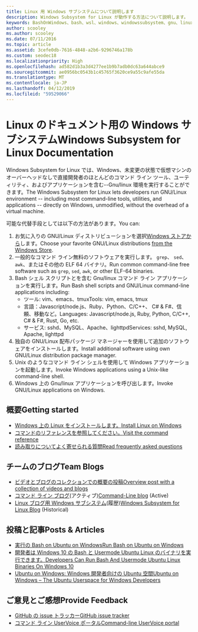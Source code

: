 ```yaml
---
title: Linux 用 Windows サブシステムについて説明します
description: Windows Subsystem for Linux が動作する方法について説明します。
keywords: BashOnWindows、bash、wsl、windows、windowssubsystem、gnu、linux
author: scooley
ms.author: scooley
ms.date: 07/11/2016
ms.topic: article
ms.assetid: 3cefe0db-7616-4848-a2b6-9296746a178b
ms.custom: seodec18
ms.localizationpriority: High
ms.openlocfilehash: ad582d1b3a3d4277ee1b9b7adb0dc63a644abce9
ms.sourcegitcommit: ae0956bc0543b1c45765f3620ce9a55c9afe55da
ms.translationtype: MT
ms.contentlocale: ja-JP
ms.lasthandoff: 04/12/2019
ms.locfileid: "59529066"
---
```

# <a name="windows-subsystem-for-linux-documentation"></a><span data-ttu-id="a805e-104">Linux のドキュメント用の Windows サブシステム</span><span class="sxs-lookup"><span data-stu-id="a805e-104">Windows Subsystem for Linux Documentation</span></span>

<span data-ttu-id="a805e-105">Windows Subsystem for Linux では、Windows、未変更の状態で仮想マシンのオーバーヘッドなしで直接開発者のほとんどのコマンド ライン ツール、ユーティリティ、およびアプリケーションを含む--Gnu/linux 環境を実行することができます。</span><span class="sxs-lookup"><span data-stu-id="a805e-105">The Windows Subsystem for Linux lets developers run GNU/Linux environment -- including most command-line tools, utilities, and applications -- directly on Windows, unmodified, without the overhead of a virtual machine.</span></span>  

<span data-ttu-id="a805e-106">可能な代替手段としては以下の方法があります。</span><span class="sxs-lookup"><span data-stu-id="a805e-106">You can:</span></span>

1. <span data-ttu-id="a805e-107">お気に入りの GNU/Linux ディストリビューションを選択[Windows ストアから](https://aka.ms/wslstore)します。</span><span class="sxs-lookup"><span data-stu-id="a805e-107">Choose your favorite GNU/Linux distributions [from the Windows Store](https://aka.ms/wslstore).</span></span>
1. <span data-ttu-id="a805e-108">一般的なコマンド ライン無料のソフトウェアを実行します。 `grep`、 `sed`、 `awk`、またはその他の ELF 64 バイナリ。</span><span class="sxs-lookup"><span data-stu-id="a805e-108">Run common command-line free software such as `grep`, `sed`, `awk`, or other ELF-64 binaries.</span></span> 
1. <span data-ttu-id="a805e-109">Bash シェル スクリプトとを含む Gnu/linux コマンド ライン アプリケーションを実行します。</span><span class="sxs-lookup"><span data-stu-id="a805e-109">Run Bash shell scripts and GNU/Linux command-line applications including:</span></span>  
    * <span data-ttu-id="a805e-110">ツール: vim、emacs、tmux</span><span class="sxs-lookup"><span data-stu-id="a805e-110">Tools: vim, emacs, tmux</span></span>
    * <span data-ttu-id="a805e-111">言語：Javascript/node.js、Ruby、Python、C/C++、 C# & F#、信頼、移動など。</span><span class="sxs-lookup"><span data-stu-id="a805e-111">Languages: Javascript/node.js, Ruby, Python, C/C++, C# & F#, Rust, Go, etc.</span></span>
    * <span data-ttu-id="a805e-112">サービス: sshd、MySQL、Apache、lighttpd</span><span class="sxs-lookup"><span data-stu-id="a805e-112">Services: sshd, MySQL, Apache, lighttpd</span></span>
1. <span data-ttu-id="a805e-113">独自の GNU/Linux 配布パッケージ マネージャーを使用して追加のソフトウェアをインストールします。</span><span class="sxs-lookup"><span data-stu-id="a805e-113">Install additional software using own GNU/Linux distribution package manager.</span></span>
1. <span data-ttu-id="a805e-114">Unix のようなコマンド ライン シェルを使用して Windows アプリケーションを起動します。</span><span class="sxs-lookup"><span data-stu-id="a805e-114">Invoke Windows applications using a Unix-like command-line shell.</span></span>
1. <span data-ttu-id="a805e-115">Windows 上の Gnu/linux アプリケーションを呼び出します。</span><span class="sxs-lookup"><span data-stu-id="a805e-115">Invoke GNU/Linux applications on Windows.</span></span>

## <a name="getting-started"></a><span data-ttu-id="a805e-116">概要</span><span class="sxs-lookup"><span data-stu-id="a805e-116">Getting started</span></span>

* [<span data-ttu-id="a805e-117">Windows 上の Linux をインストールします。</span><span class="sxs-lookup"><span data-stu-id="a805e-117">Install Linux on Windows</span></span>](install_guide.md)
* [<span data-ttu-id="a805e-118">コマンドのリファレンスを参照してください。</span><span class="sxs-lookup"><span data-stu-id="a805e-118">Visit the command reference</span></span>](reference.md)
* [<span data-ttu-id="a805e-119">読み取りについてよく寄せられる質問</span><span class="sxs-lookup"><span data-stu-id="a805e-119">Read frequently asked questions</span></span>](faq.md)

## <a name="team-blogs"></a><span data-ttu-id="a805e-120">チームのブログ</span><span class="sxs-lookup"><span data-stu-id="a805e-120">Team Blogs</span></span>
*  [<span data-ttu-id="a805e-121">ビデオとブログのコレクションでの概要の投稿</span><span class="sxs-lookup"><span data-stu-id="a805e-121">Overview post with a collection of videos and blogs</span></span>](https://blogs.msdn.microsoft.com/commandline/learn-about-windows-console-and-windows-subsystem-for-linux-wsl/)
* <span data-ttu-id="a805e-122">[コマンド ライン ブログ](https://blogs.msdn.microsoft.com/commandline/)(アクティブ)</span><span class="sxs-lookup"><span data-stu-id="a805e-122">[Command-Line blog](https://blogs.msdn.microsoft.com/commandline/) (Active)</span></span>
* <span data-ttu-id="a805e-123">[Linux ブログ用 Windows サブシステム](https://blogs.msdn.microsoft.com/wsl/)(履歴)</span><span class="sxs-lookup"><span data-stu-id="a805e-123">[Windows Subsystem for Linux Blog](https://blogs.msdn.microsoft.com/wsl/) (Historical)</span></span>

## <a name="posts--articles"></a><span data-ttu-id="a805e-124">投稿と記事</span><span class="sxs-lookup"><span data-stu-id="a805e-124">Posts & Articles</span></span>
* [<span data-ttu-id="a805e-125">実行の Bash on Ubuntu on Windows</span><span class="sxs-lookup"><span data-stu-id="a805e-125">Run Bash on Ubuntu on Windows</span></span>](https://blogs.windows.com/buildingapps/2016/03/30/run-bash-on-ubuntu-on-windows/)
* [<span data-ttu-id="a805e-126">開発者は Windows 10 の Bash と Usermode Ubuntu Linux のバイナリを実行できます。</span><span class="sxs-lookup"><span data-stu-id="a805e-126">Developers Can Run Bash And Usermode Ubuntu Linux Binaries On Windows 10</span></span>](https://www.hanselman.com/blog/DevelopersCanRunBashShellAndUsermodeUbuntuLinuxBinariesOnWindows10.aspx)
* [<span data-ttu-id="a805e-127">Ubuntu on Windows: Windows 開発者向けの Ubuntu 空間</span><span class="sxs-lookup"><span data-stu-id="a805e-127">Ubuntu on Windows – The Ubuntu Userspace for Windows Developers</span></span>](https://insights.ubuntu.com/2016/03/30/ubuntu-on-windows-the-ubuntu-userspace-for-windows-developers/) 

## <a name="provide-feedback"></a><span data-ttu-id="a805e-128">ご意見とご感想</span><span class="sxs-lookup"><span data-stu-id="a805e-128">Provide Feedback</span></span>
* [<span data-ttu-id="a805e-129">GitHub の issue トラッカー</span><span class="sxs-lookup"><span data-stu-id="a805e-129">GitHub issue tracker</span></span>](https://github.com/Microsoft/BashOnWindows/issues)
* [<span data-ttu-id="a805e-130">コマンド ライン UserVoice ポータル</span><span class="sxs-lookup"><span data-stu-id="a805e-130">Command-line UserVoice portal</span></span>](https://wpdev.uservoice.com/forums/266908-command-prompt-console-bash-on-ubuntu-on-windo/category/161892-bash)
